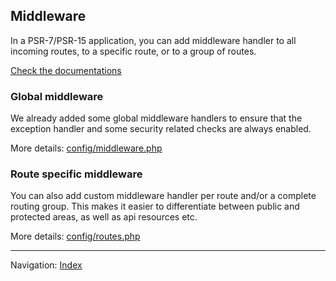 ## Middleware

In a PSR-7/PSR-15 application, you can add middleware handler to all incoming routes, 
to a specific route, or to a group of routes. 

[Check the documentations](https://route.thephpleague.com/) 

### Global middleware

We already added some global middleware handlers to ensure
that the exception handler and some security related checks are always enabled.

More details: [config/middleware.php](https://github.com/odan/psr7-skeleton/blob/master/config/middleware.php)

### Route specific middleware

You can also add custom middleware handler per route and/or a complete routing group. This makes
it easier to differentiate between public and protected areas, as well as api resources etc.

More details: [config/routes.php](https://github.com/odan/psr7-skeleton/blob/master/config/routes.php)

<hr>

Navigation: [Index](readme.md)